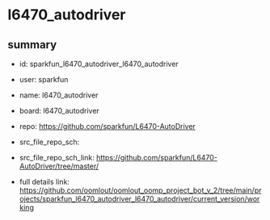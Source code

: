 # l6470_autodriver
 
## summary 
* id: sparkfun_l6470_autodriver_l6470_autodriver
* user: sparkfun
* name: l6470_autodriver
* board: l6470_autodriver
* repo: https://github.com/sparkfun/L6470-AutoDriver



* src_file_repo_sch: 
* src_file_repo_sch_link: https://github.com/sparkfun/L6470-AutoDriver/tree/master/
* full details link: https://github.com/oomlout/oomlout_oomp_project_bot_v_2/tree/main/projects/sparkfun_l6470_autodriver_l6470_autodriver/current_version/working  







